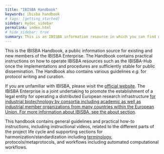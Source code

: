 ```yaml
---
title: "IBISBA Handbook"
keywords: ibisba handbook
# tags: [getting_started]
sidebar: mydoc_sidebar
permalink: index.html
# hide_sidebar: true
summary: This is an IBISBA information resource in which you can find documentation related to a wide variety of aspects within IBISBA.
---
```


This is the IBISBA Handbook, a public information source for existing and new members of the IBISBA Enterprise. The Handbook contains practical instructions on how to operate IBISBA resources such as the IBISBA-Hub once the implementations and procedures are sufficiently stable for public dissemination. The Handbook also contains various guidelines <I>e.g.</I> for protocol writing and curation.

If you are unfamiliar with IBISBA, please wisit the <a href="https://www.ibisba.eu/">official website</a>. The IBISBA Enterprise is a joint undertaking to promote the establishment of a legal entity for operating a distributed European research infrastructure <a href="https://www.ibisba.eu/About/European-Research-Infrastructures/">for industrial biotechnology <a href="https://www.ibisba.eu/About/Industrial-Biotechnology/">by consortia including academic as well as industrial member organizations from many countries within the European Union. For more information about IBISBA, see the <a href="https://ibisba.eu/About">about section</a>.


This handbook contains general guidelines and practical how-to instructions, including instructional videos, related to the different parts of the project life cycle and supporting sections for harmonization/standardization including <a href="https://ibisba.github.io/handbook/terminology.html">terminology</a>, protocols/metaprotocols, and workflows including automated computational workflows.
